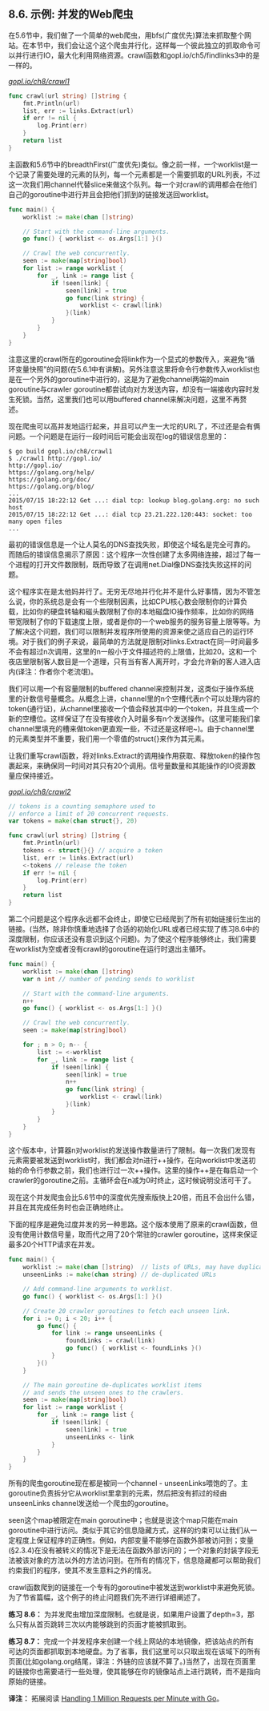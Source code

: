 ## 8.6. 示例: 并发的Web爬虫

在5.6节中，我们做了一个简单的web爬虫，用bfs(广度优先)算法来抓取整个网站。在本节中，我们会让这个这个爬虫并行化，这样每一个彼此独立的抓取命令可以并行进行IO，最大化利用网络资源。crawl函数和gopl.io/ch5/findlinks3中的是一样的。

<u><i>gopl.io/ch8/crawl1</i></u>
```go
func crawl(url string) []string {
	fmt.Println(url)
	list, err := links.Extract(url)
	if err != nil {
		log.Print(err)
	}
	return list
}
```

主函数和5.6节中的breadthFirst(广度优先)类似。像之前一样，一个worklist是一个记录了需要处理的元素的队列，每一个元素都是一个需要抓取的URL列表，不过这一次我们用channel代替slice来做这个队列。每一个对crawl的调用都会在他们自己的goroutine中进行并且会把他们抓到的链接发送回worklist。

```go
func main() {
	worklist := make(chan []string)

	// Start with the command-line arguments.
	go func() { worklist <- os.Args[1:] }()

	// Crawl the web concurrently.
	seen := make(map[string]bool)
	for list := range worklist {
		for _, link := range list {
			if !seen[link] {
				seen[link] = true
				go func(link string) {
					worklist <- crawl(link)
				}(link)
			}
		}
	}
}
```

注意这里的crawl所在的goroutine会将link作为一个显式的参数传入，来避免“循环变量快照”的问题(在5.6.1中有讲解)。另外注意这里将命令行参数传入worklist也是在一个另外的goroutine中进行的，这是为了避免channel两端的main goroutine与crawler goroutine都尝试向对方发送内容，却没有一端接收内容时发生死锁。当然，这里我们也可以用buffered channel来解决问题，这里不再赘述。

现在爬虫可以高并发地运行起来，并且可以产生一大坨的URL了，不过还是会有俩问题。一个问题是在运行一段时间后可能会出现在log的错误信息里的：


```
$ go build gopl.io/ch8/crawl1
$ ./crawl1 http://gopl.io/
http://gopl.io/
https://golang.org/help/
https://golang.org/doc/
https://golang.org/blog/
...
2015/07/15 18:22:12 Get ...: dial tcp: lookup blog.golang.org: no such host
2015/07/15 18:22:12 Get ...: dial tcp 23.21.222.120:443: socket: too many open files
...
```

最初的错误信息是一个让人莫名的DNS查找失败，即使这个域名是完全可靠的。而随后的错误信息揭示了原因：这个程序一次性创建了太多网络连接，超过了每一个进程的打开文件数限制，既而导致了在调用net.Dial像DNS查找失败这样的问题。

这个程序实在是太他妈并行了。无穷无尽地并行化并不是什么好事情，因为不管怎么说，你的系统总是会有一个些限制因素，比如CPU核心数会限制你的计算负载，比如你的硬盘转轴和磁头数限制了你的本地磁盘IO操作频率，比如你的网络带宽限制了你的下载速度上限，或者是你的一个web服务的服务容量上限等等。为了解决这个问题，我们可以限制并发程序所使用的资源来使之适应自己的运行环境。对于我们的例子来说，最简单的方法就是限制对links.Extract在同一时间最多不会有超过n次调用，这里的n一般小于文件描述符的上限值，比如20。这和一个夜店里限制客人数目是一个道理，只有当有客人离开时，才会允许新的客人进入店内(译注：作者你个老流氓)。

我们可以用一个有容量限制的buffered channel来控制并发，这类似于操作系统里的计数信号量概念。从概念上讲，channel里的n个空槽代表n个可以处理内容的token(通行证)，从channel里接收一个值会释放其中的一个token，并且生成一个新的空槽位。这样保证了在没有接收介入时最多有n个发送操作。(这里可能我们拿channel里填充的槽来做token更直观一些，不过还是这样吧~)。由于channel里的元素类型并不重要，我们用一个零值的struct{}来作为其元素。

让我们重写crawl函数，将对links.Extract的调用操作用获取、释放token的操作包裹起来，来确保同一时间对其只有20个调用。信号量数量和其能操作的IO资源数量应保持接近。

<u><i>gopl.io/ch8/crawl2</i></u>
```go
// tokens is a counting semaphore used to
// enforce a limit of 20 concurrent requests.
var tokens = make(chan struct{}, 20)

func crawl(url string) []string {
	fmt.Println(url)
	tokens <- struct{}{} // acquire a token
	list, err := links.Extract(url)
	<-tokens // release the token
	if err != nil {
		log.Print(err)
	}
	return list
}
```

第二个问题是这个程序永远都不会终止，即使它已经爬到了所有初始链接衍生出的链接。(当然，除非你慎重地选择了合适的初始化URL或者已经实现了练习8.6中的深度限制，你应该还没有意识到这个问题)。为了使这个程序能够终止，我们需要在worklist为空或者没有crawl的goroutine在运行时退出主循环。

```go
func main() {
	worklist := make(chan []string)
	var n int // number of pending sends to worklist

	// Start with the command-line arguments.
	n++
	go func() { worklist <- os.Args[1:] }()

	// Crawl the web concurrently.
	seen := make(map[string]bool)

	for ; n > 0; n-- {
		list := <-worklist
		for _, link := range list {
			if !seen[link] {
				seen[link] = true
				n++
				go func(link string) {
					worklist <- crawl(link)
				}(link)
			}
		}
	}
}
```

这个版本中，计算器n对worklist的发送操作数量进行了限制。每一次我们发现有元素需要被发送到worklist时，我们都会对n进行++操作，在向worklist中发送初始的命令行参数之前，我们也进行过一次++操作。这里的操作++是在每启动一个crawler的goroutine之前。主循环会在n减为0时终止，这时候说明没活可干了。

现在这个并发爬虫会比5.6节中的深度优先搜索版快上20倍，而且不会出什么错，并且在其完成任务时也会正确地终止。

下面的程序是避免过度并发的另一种思路。这个版本使用了原来的crawl函数，但没有使用计数信号量，取而代之用了20个常驻的crawler goroutine，这样来保证最多20个HTTP请求在并发。

```go
func main() {
	worklist := make(chan []string)  // lists of URLs, may have duplicates
	unseenLinks := make(chan string) // de-duplicated URLs

	// Add command-line arguments to worklist.
	go func() { worklist <- os.Args[1:] }()

	// Create 20 crawler goroutines to fetch each unseen link.
	for i := 0; i < 20; i++ {
		go func() {
			for link := range unseenLinks {
				foundLinks := crawl(link)
				go func() { worklist <- foundLinks }()
			}
		}()
	}

	// The main goroutine de-duplicates worklist items
	// and sends the unseen ones to the crawlers.
	seen := make(map[string]bool)
	for list := range worklist {
		for _, link := range list {
			if !seen[link] {
				seen[link] = true
				unseenLinks <- link
			}
		}
	}
}
```

所有的爬虫goroutine现在都是被同一个channel - unseenLinks喂饱的了。主goroutine负责拆分它从worklist里拿到的元素，然后把没有抓过的经由unseenLinks channel发送给一个爬虫的goroutine。

seen这个map被限定在main goroutine中；也就是说这个map只能在main goroutine中进行访问。类似于其它的信息隐藏方式，这样的约束可以让我们从一定程度上保证程序的正确性。例如，内部变量不能够在函数外部被访问到；变量(§2.3.4)在没有被转义的情况下是无法在函数外部访问的；一个对象的封装字段无法被该对象的方法以外的方法访问到。在所有的情况下，信息隐藏都可以帮助我们约束我们的程序，使其不发生意料之外的情况。

crawl函数爬到的链接在一个专有的goroutine中被发送到worklist中来避免死锁。为了节省篇幅，这个例子的终止问题我们先不进行详细阐述了。

**练习 8.6：** 为并发爬虫增加深度限制。也就是说，如果用户设置了depth=3，那么只有从首页跳转三次以内能够跳到的页面才能被抓取到。

**练习 8.7：** 完成一个并发程序来创建一个线上网站的本地镜像，把该站点的所有可达的页面都抓取到本地硬盘。为了省事，我们这里可以只取出现在该域下的所有页面(比如golang.org结尾，译注：外链的应该就不算了。)当然了，出现在页面里的链接你也需要进行一些处理，使其能够在你的镜像站点上进行跳转，而不是指向原始的链接。


**译注：**
拓展阅读 [Handling 1 Million Requests per Minute with Go](http://marcio.io/2015/07/handling-1-million-requests-per-minute-with-golang/)。
